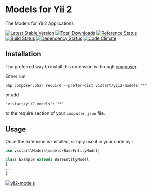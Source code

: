 Models for Yii 2
================
The Models for Yii 2 Applications

[![Latest Stable Version](https://poser.pugx.org/vistart/yii2-models/v/stable.png)](https://packagist.org/packages/vistart/yii2-models)
[![Total Downloads](https://poser.pugx.org/vistart/yii2-models/downloads.png)](https://packagist.org/packages/vistart/yii2-models)
[![Reference Status](https://www.versioneye.com/php/vistart:yii2-models/reference_badge.svg)](https://www.versioneye.com/php/vistart:yii2-models/references)
[![Build Status](https://img.shields.io/travis/vistart/yii2-models.svg)](http://travis-ci.org/vistart/yii2-models)
[![Dependency Status](https://www.versioneye.com/php/vistart:yii2-models/dev-master/badge.png)](https://www.versioneye.com/php/vistart:yii2-models/dev-master)
[![Code Climate](https://img.shields.io/codeclimate/github/vistart/yii2-models.svg)](https://codeclimate.com/github/vistart/yii2-models)

Installation
------------

The preferred way to install this extension is through [composer](http://getcomposer.org/download/).

Either run

```
php composer.phar require --prefer-dist vistart/yii2-models "*"
```

or add

```
"vistart/yii2-models": "*"
```

to the require section of your `composer.json` file.


Usage
-----

Once the extension is installed, simply use it in your code by  :

```php
use vistart\Models\models\BaseEntityModel;

class Example extends BaseEntityModel
{
...
}
```
[![yii2-models](https://img.shields.io/badge/Powered_by-vistart-green.svg?style=flat)](https://vistart.name)